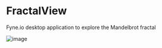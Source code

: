 # FractalView
Fyne.io desktop application to explore the Mandelbrot fractal

![image](https://github.com/uszpel/FractalView/assets/10496404/d0b99c99-57f4-4f33-9cab-d06d69bcbdf6)
